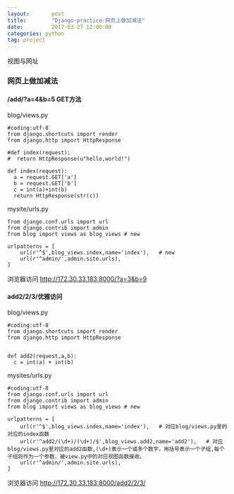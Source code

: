 ```yaml
---
layout:       post
title:        "Django-practice-网页上做加减法"
date:         2017-03-27 12:00:00
categories: python
tag: project
---
```


视图与网址

### 网页上做加减法
#### /add/?a=4&b=5 GET方法

blog/views.py
```
#coding:utf-8
from django.shortcuts import render
from django.http import HttpResponse

#def index(request):
#  return HttpResponse(u"hello,world!")

def index(request):
  a = request.GET['a']
  b = request.GET['b']
  c = int(a)+int(b)
  return HttpResponse(str(c))
```

mysite/urls.py
```
from django.conf.urls import url
from django.contrib import admin
from blog import views as blog_views # new

urlpatterns = [
    url(r'^$',blog_views.index,name='index'),   # new
    url(r'^admin/',admin.site.urls),
]
```

浏览器访问   http://172.30.33.183:8000/?a=3&b=9

####  add2/2/3/优雅访问

blog/views.py
```
#coding:utf-8
from django.shortcuts import render
from django.http import HttpResponse


def add2(request,a,b):
  c = int(a) + int(b)

```
mysites/urls.py
```
#coding:utf-8
from django.conf.urls import url
from django.contrib import admin
from blog import views as blog_views # new

urlpatterns = [
    url(r'^$',blog_views.index,name='index'),   # 对应blog/views.py里的对应的index函数
    url(r'^add2/(\d+)/(\d+)/$',blog_views.add2,name='add2'),   # 对应blog/views.py里对应的add2函数,(\d+)表示一个或多个数字，用括号表示一个子组,每个子组将作为一个参数，被view.py中的对应视图函数接收。
    url(r'^admin/',admin.site.urls),
]
```
浏览器访问  http://172.30.33.183:8000/add2/2/3/

